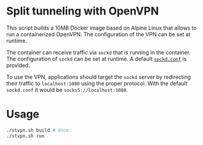 # Split tunneling with OpenVPN

This script builds a 10MB Docker image based on Alpine Linux that allows to run a containerized OpenVPN.
The configuration of the VPN can be set at runtime.

The container can receive traffic via `sockd` that is running in the container.
The configuration of `sockd` can be set at runtime.
A default [`sockd.conf`](./sockd.conf) is provided.

To use the VPN, applications should target the `sockd` server by redirecting their traffic to `localhost:1080` using the proper protocol.
With the default `sockd.conf` it would be `socks5://localhost:1080`.

# Usage

```bash
./stvpn.sh build # Once.
./stvpn.sh run
```
